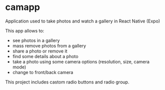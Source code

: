 # camapp
Application used to take photos and watch a gallery in React Native (Expo)

This app allows to:
- see photos in a gallery
- mass remove photos from a gallery
- share a photo or remove it
- find some details about a photo
- take a photo using some camera options (resolution, size, camera mode)
- change to front/back camera

This project includes castom radio buttons and radio group.
